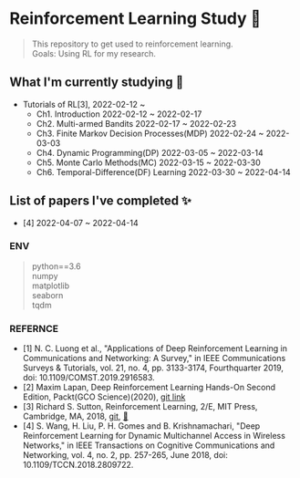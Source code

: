 # Reinforcement Learning Study 📕
> This repository to get used to reinforcement learning. </br>
> Goals: Using RL for my research.

## What I'm currently studying 👀
* Tutorials of RL[3], 2022-02-12 ~
  - Ch1. Introduction 2022-02-12 ~ 2022-02-17
  - Ch2. Multi-armed Bandits 2022-02-17 ~ 2022-02-23
  - Ch3. Finite Markov Decision Processes(MDP) 2022-02-24 ~ 2022-03-03
  - Ch4. Dynamic Programming(DP) 2022-03-05 ~ 2022-03-14
  - Ch5. Monte Carlo Methods(MC) 2022-03-15 ~ 2022-03-30 
  - Ch6. Temporal-Difference(DF) Learning 2022-03-30 ~ 2022-04-14

## List of papers I've completed ✨
* [4] 2022-04-07 ~ 2022-04-14

### ENV
> python==3.6 </br>
> numpy </br>
> matplotlib </br>
> seaborn </br>
> tqdm </br>


### REFERNCE
* [1] N. C. Luong et al., "Applications of Deep Reinforcement Learning in Communications and Networking: A Survey," in IEEE Communications Surveys & Tutorials, vol. 21, no. 4, pp. 3133-3174, Fourthquarter 2019, doi: 10.1109/COMST.2019.2916583.
* [2] Maxim Lapan, Deep Reinforcement Learning Hands-On Second Edition, Packt(GCO Science)(2020), [git link](https://github.com/PacktPublishing/Deep-Reinforcement-Learning-Hands-On)
* [3] Richard S. Sutton, Reinforcement Learning, 2/E, MIT Press, Cambridge, MA, 2018, [git](https://github.com/ShangtongZhang/reinforcement-learning-an-introduction), [📖](http://incompleteideas.net/book/the-book-2nd.html)
* [4] S. Wang, H. Liu, P. H. Gomes and B. Krishnamachari, "Deep Reinforcement Learning for Dynamic Multichannel Access in Wireless Networks," in IEEE Transactions on Cognitive Communications and Networking, vol. 4, no. 2, pp. 257-265, June 2018, doi: 10.1109/TCCN.2018.2809722.

